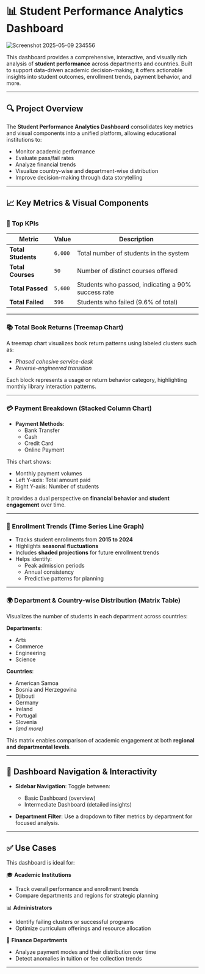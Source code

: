 # 📊 Student Performance Analytics Dashboard

![Screenshot 2025-05-09 234556](https://github.com/user-attachments/assets/094b3b63-0a46-49cd-914b-0cff97050608)



This dashboard provides a comprehensive, interactive, and visually rich analysis of **student performance** across departments and countries. Built to support data-driven academic decision-making, it offers actionable insights into student outcomes, enrollment trends, payment behavior, and more.

---

## 🔍 Project Overview

The **Student Performance Analytics Dashboard** consolidates key metrics and visual components into a unified platform, allowing educational institutions to:

- Monitor academic performance
- Evaluate pass/fail rates
- Analyze financial trends
- Visualize country-wise and department-wise distribution
- Improve decision-making through data storytelling

---

## 📈 Key Metrics & Visual Components

### 🎯 Top KPIs

| Metric             | Value        | Description |
|--------------------|--------------|-------------|
| **Total Students** | `6,000`      | Total number of students in the system |
| **Total Courses**  | `50`         | Number of distinct courses offered |
| **Total Passed**   | `5,600`      | Students who passed, indicating a 90% success rate |
| **Total Failed**   | `596`        | Students who failed (9.6% of total) |

---

### 📚 Total Book Returns (Treemap Chart)

A treemap chart visualizes book return patterns using labeled clusters such as:

- *Phased cohesive service-desk*
- *Reverse-engineered transition*

Each block represents a usage or return behavior category, highlighting monthly library interaction patterns.

---

### 💳 Payment Breakdown (Stacked Column Chart)

- **Payment Methods**:
  - Bank Transfer
  - Cash
  - Credit Card
  - Online Payment

This chart shows:
- Monthly payment volumes
- Left Y-axis: Total amount paid
- Right Y-axis: Number of students

It provides a dual perspective on **financial behavior** and **student engagement** over time.

---

### 📅 Enrollment Trends (Time Series Line Graph)

- Tracks student enrollments from **2015 to 2024**
- Highlights **seasonal fluctuations**
- Includes **shaded projections** for future enrollment trends
- Helps identify:
  - Peak admission periods
  - Annual consistency
  - Predictive patterns for planning

---

### 🌍 Department & Country-wise Distribution (Matrix Table)

Visualizes the number of students in each department across countries:

**Departments**:
- Arts
- Commerce
- Engineering
- Science

**Countries**:
- American Samoa
- Bosnia and Herzegovina
- Djibouti
- Germany
- Ireland
- Portugal
- Slovenia
- *(and more)*

This matrix enables comparison of academic engagement at both **regional and departmental levels**.

---

## 🧭 Dashboard Navigation & Interactivity

- **Sidebar Navigation**: Toggle between:
  - Basic Dashboard (overview)
  - Intermediate Dashboard (detailed insights)

- **Department Filter**: Use a dropdown to filter metrics by department for focused analysis.

---

## ✅ Use Cases

This dashboard is ideal for:

🎓 **Academic Institutions**  
- Track overall performance and enrollment trends  
- Compare departments and regions for strategic planning

📊 **Administrators**  
- Identify failing clusters or successful programs  
- Optimize curriculum offerings and resource allocation

💼 **Finance Departments**  
- Analyze payment modes and their distribution over time  
- Detect anomalies in tuition or fee collection trends

---



